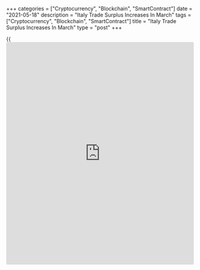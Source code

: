 +++
categories = ["Cryptocurrency", "Blockchain", "SmartContract"]
date = "2021-05-18"
description = "Italy Trade Surplus Increases In March"
tags = ["Cryptocurrency", "Blockchain", "SmartContract"]
title = "Italy Trade Surplus Increases In March"
type = "post"
+++

{{<iframe id="large-banner" src="https://www.bounty.group/#slide=12.0" width="100%" height="600" scrolling="no" style="border: 0px solid rgb(216, 221, 230); border-radius: 3px;">}}

Italy's trade surplus increased in March, data from the statistical
office Istat showed on Tuesday.

The trade surplus rose to EUR 5.19 billion in March from EUR 5.701
billion in the same period last year. In January, the trade surplus was
EUR 1.584 billion.

Exports grew 28.1 percent year-on-year in March, after a 4.4 percent
fall in February.

On an annual basis, imports accelerated 35.1 percent in March, after a
1.5 percent decrease in the preceding month.

On a monthly basis, exports increased 3.2 percent and imports rose 6.0
percent in March.

Data also showed that import prices increased 1.9 percent monthly in
March and grew 4.2 percent from a year ago.

For comments and feedback [contact](https://www.playgroundfx.com/contact/): editorial@rtt[news](https://www.letsplayfx.com/blog/forex-news-website/).com

[Economic News][1]

 **What parts of the world are seeing the best (and worst) economic
performances lately? Click[here][2] to check out our [Econ Scorecard][2]
and find out! See up-to-the-moment [ranking](https://www.playgroundfx.com/blog/crypto-exchange-ranking/)s for the best and worst
performers in [GDP][3], [unemployment rate][4], [inflation][5] and much
more.**

   1. www.rtt[news](https://www.letsplayfx.com/blog/forex-news-website/).com/Content/EconomicNews.aspx
   2. www.rtt[news](https://www.letsplayfx.com/blog/forex-news-website/).com/economic-scorecard/world-rank/retail-sales/highest-performance.aspx
   3. www.rtt[news](https://www.letsplayfx.com/blog/forex-news-website/).com/economic-scorecard/world-rank/GDP/highest-performance.aspx
   4. www.rtt[news](https://www.letsplayfx.com/blog/forex-news-website/).com/economic-scorecard/world-rank/unemployment-rate/lowest-performance.aspx
   5. www.rtt[news](https://www.letsplayfx.com/blog/forex-news-website/).com/economic-scorecard/world-rank/CPI/highest-performance.aspx
